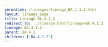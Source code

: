 ```yaml
---
permalink: /lineages/lineage_BA.4.1.2.html
layout: lineage_page
title: Lineage BA.4.1.2
redirect_to: ../lineage.html?lineage=BA.4.1.2
lineage: BA.4.1.2
parent: BA.4.1
children: ['BA.4.1.2']
---
```


